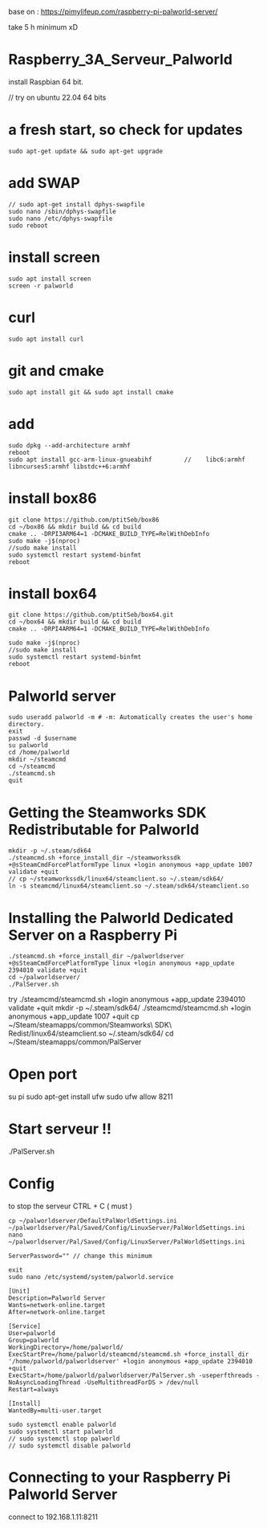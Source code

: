 base on : https://pimylifeup.com/raspberry-pi-palworld-server/ 

take 5 h minimum xD

# Raspberry_3A_Serveur_Palworld

install Raspbian 64 bit.

// try on ubuntu 22.04 64 bits

# a fresh start, so check for updates
```
sudo apt-get update && sudo apt-get upgrade
```
# add SWAP
```
// sudo apt-get install dphys-swapfile
sudo nano /sbin/dphys-swapfile
sudo nano /etc/dphys-swapfile
sudo reboot
```
# install screen
```
sudo apt install screen
screen -r palworld
```
# curl
```
sudo apt install curl
```

# git and cmake
```
sudo apt install git && sudo apt install cmake
```

# add
```
sudo dpkg --add-architecture armhf
reboot
sudo apt install gcc-arm-linux-gnueabihf         //    libc6:armhf libncurses5:armhf libstdc++6:armhf
```

# install box86
```
git clone https://github.com/ptitSeb/box86
cd ~/box86 && mkdir build && cd build
cmake .. -DRPI3ARM64=1 -DCMAKE_BUILD_TYPE=RelWithDebInfo
sudo make -j$(nproc)
//sudo make install
sudo systemctl restart systemd-binfmt
reboot
```

# install box64
```
git clone https://github.com/ptitSeb/box64.git
cd ~/box64 && mkdir build && cd build
cmake .. -DRPI4ARM64=1 -DCMAKE_BUILD_TYPE=RelWithDebInfo

sudo make -j$(nproc)
//sudo make install
sudo systemctl restart systemd-binfmt
reboot
```

# Palworld server
```
sudo useradd palworld -m # -m: Automatically creates the user's home directory.
exit
passwd -d $username
su palworld
cd /home/palworld
mkdir ~/steamcmd
cd ~/steamcmd
./steamcmd.sh
quit
```



# Getting the Steamworks SDK Redistributable for Palworld
```
mkdir -p ~/.steam/sdk64
./steamcmd.sh +force_install_dir ~/steamworkssdk +@sSteamCmdForcePlatformType linux +login anonymous +app_update 1007 validate +quit
// cp ~/steamworkssdk/linux64/steamclient.so ~/.steam/sdk64/
ln -s steamcmd/linux64/steamclient.so ~/.steam/sdk64/steamclient.so
```

# Installing the Palworld Dedicated Server on a Raspberry Pi
```
./steamcmd.sh +force_install_dir ~/palworldserver +@sSteamCmdForcePlatformType linux +login anonymous +app_update 2394010 validate +quit
cd ~/palworldserver/
./PalServer.sh
```

try 
./steamcmd/steamcmd.sh +login anonymous +app_update 2394010 validate +quit
mkdir -p ~/.steam/sdk64/
./steamcmd/steamcmd.sh +login anonymous +app_update 1007 +quit
cp ~/Steam/steamapps/common/Steamworks\ SDK\ Redist/linux64/steamclient.so ~/.steam/sdk64/
cd ~/Steam/steamapps/common/PalServer

# Open port
su pi
sudo apt-get install ufw
sudo ufw allow 8211

# Start serveur !!
./PalServer.sh

# Config
to stop the serveur CTRL + C ( must )
```
cp ~/palworldserver/DefaultPalWorldSettings.ini ~/palworldserver/Pal/Saved/Config/LinuxServer/PalWorldSettings.ini
nano ~/palworldserver/Pal/Saved/Config/LinuxServer/PalWorldSettings.ini
```
```
ServerPassword="" // change this minimum
```

```
exit
sudo nano /etc/systemd/system/palworld.service
```
```
[Unit]
Description=Palworld Server
Wants=network-online.target
After=network-online.target

[Service]
User=palworld
Group=palworld
WorkingDirectory=/home/palworld/
ExecStartPre=/home/palworld/steamcmd/steamcmd.sh +force_install_dir '/home/palworld/palworldserver' +login anonymous +app_update 2394010 +quit
ExecStart=/home/palworld/palworldserver/PalServer.sh -useperfthreads -NoAsyncLoadingThread -UseMultithreadForDS > /dev/null
Restart=always

[Install]
WantedBy=multi-user.target
```
```
sudo systemctl enable palworld
sudo systemctl start palworld
// sudo systemctl stop palworld
// sudo systemctl disable palworld
```
# Connecting to your Raspberry Pi Palworld Server
connect to 192.168.1.11:8211

